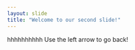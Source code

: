 ```yaml
---
layout: slide
title: "Welcome to our second slide!"
---
```

hhhhhhhhhh
Use the left arrow to go back!
